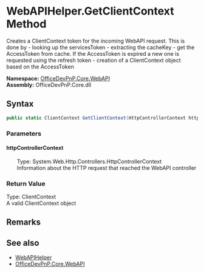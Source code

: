 # WebAPIHelper.GetClientContext Method  
 Creates a ClientContext token for the incoming WebAPI request. This is done by - looking up the servicesToken - extracting the cacheKey - get the AccessToken from cache. If the AccessToken is expired a new one is requested using the refresh token - creation of a ClientContext object based on the AccessToken   

**Namespace:** [OfficeDevPnP.Core.WebAPI](OfficeDevPnP.Core.WebAPI.md)  
**Assembly:** OfficeDevPnP.Core.dll  
## Syntax
```C#
public static ClientContext GetClientContext(HttpControllerContext httpControllerContext)
```
### Parameters
#### httpControllerContext  
&emsp;&emsp;Type: System.Web.Http.Controllers.HttpControllerContext  
&emsp;&emsp;Information about the HTTP request that reached the WebAPI controller  

  

### Return Value
Type: ClientContext  
A valid ClientContext object  


## Remarks
  
## See also
- [WebAPIHelper](OfficeDevPnP.Core.WebAPI.WebAPIHelper.md) 
- [OfficeDevPnP.Core.WebAPI](OfficeDevPnP.Core.WebAPI.md) 
